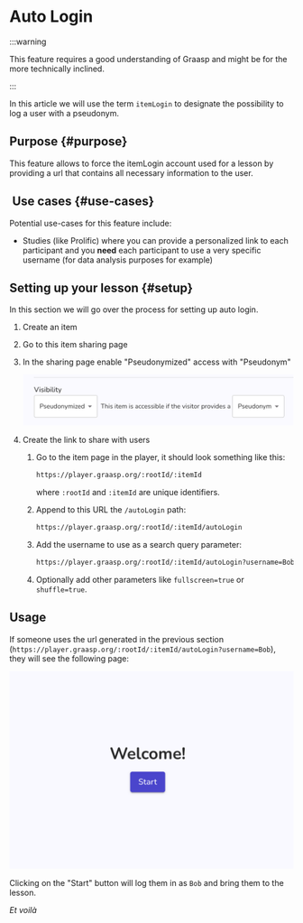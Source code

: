 # Auto Login

:::warning

This feature requires a good understanding of Graasp and might be for the more technically inclined.

:::

In this article we will use the term `itemLogin` to designate the possibility to log a user with a pseudonym.

## Purpose {#purpose}

This feature allows to force the itemLogin account used for a lesson by providing a url that contains all necessary information to the user.

##  Use cases {#use-cases}

Potential use-cases for this feature include:

- Studies (like Prolific) where you can provide a personalized link to each participant and you **need** each participant to use a very specific username (for data analysis purposes for example)

## Setting up your lesson {#setup}

In this section we will go over the process for setting up auto login.

1. Create an item
2. Go to this item sharing page
3. In the sharing page enable "Pseudonymized" access with "Pseudonym"

   ![allow access for pseudonymised users](./2024-10-23-pseudo-access.png)

4. Create the link to share with users
    1. Go to the item page in the player, it should look something like this:

        ```txt
        https://player.graasp.org/:rootId/:itemId
        ```

         where `:rootId` and `:itemId` are unique identifiers.
    2. Append to this URL the `/autoLogin` path:

        ```txt
        https://player.graasp.org/:rootId/:itemId/autoLogin
        ```

    3. Add the username to use as a search query parameter:

        ```txt
        https://player.graasp.org/:rootId/:itemId/autoLogin?username=Bob
        ```

    4. Optionally add other parameters like `fullscreen=true` or `shuffle=true`.

## Usage

If someone uses the url generated in the previous section (`https://player.graasp.org/:rootId/:itemId/autoLogin?username=Bob`), they will see the following page:

![auto-login-page.png](./auto-login-page.png)

Clicking on the "Start" button will log them in as `Bob` and bring them to the lesson.

*Et voilà*
